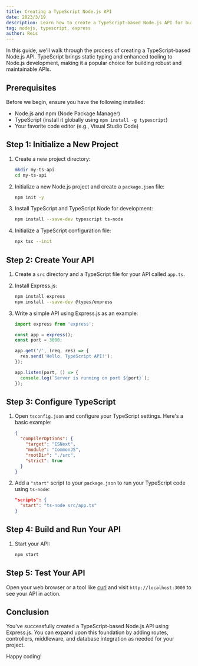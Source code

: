 ```yaml
---
title: Creating a TypeScript Node.js API
date: 2023/3/19
description: Learn how to create a TypeScript-based Node.js API for building robust and maintainable web services.
tag: nodejs, typescript, express
author: Reis
---
```


In this guide, we'll walk through the process of creating a TypeScript-based Node.js API. TypeScript brings static typing and enhanced tooling to Node.js development, making it a popular choice for building robust and maintainable APIs.

## Prerequisites

Before we begin, ensure you have the following installed:

- Node.js and npm (Node Package Manager)
- TypeScript (install it globally using `npm install -g typescript`)
- Your favorite code editor (e.g., Visual Studio Code)

## Step 1: Initialize a New Project

1. Create a new project directory:

   ```bash
   mkdir my-ts-api
   cd my-ts-api
   ```

2. Initialize a new Node.js project and create a `package.json` file:

   ```bash
   npm init -y
   ```

3. Install TypeScript and TypeScript Node for development:

   ```bash
   npm install --save-dev typescript ts-node
   ```

4. Initialize a TypeScript configuration file:

   ```bash
   npx tsc --init
   ```

## Step 2: Create Your API

1. Create a `src` directory and a TypeScript file for your API called `app.ts`.

2. Install Express.js:

   ```bash
   npm install express
   npm install --save-dev @types/express
   ```

3. Write a simple API using Express.js as an example:

   ```typescript
   import express from 'express';

   const app = express();
   const port = 3000;

   app.get('/', (req, res) => {
     res.send('Hello, TypeScript API!');
   });

   app.listen(port, () => {
     console.log(`Server is running on port ${port}`);
   });
   ```

## Step 3: Configure TypeScript

1. Open `tsconfig.json` and configure your TypeScript settings. Here's a basic example:

   ```json
   {
     "compilerOptions": {
       "target": "ESNext",
       "module": "CommonJS",
       "rootDir": "./src",
       "strict": true
     }
   }
   ```

2. Add a `"start"` script to your `package.json` to run your TypeScript code using `ts-node`:

   ```json
   "scripts": {
     "start": "ts-node src/app.ts"
   }
   ```

## Step 4: Build and Run Your API

1. Start your API:

   ```bash
   npm start
   ```

## Step 5: Test Your API

Open your web browser or a tool like [curl](https://curl.se/) and visit `http://localhost:3000` to see your API in action.

## Conclusion

You've successfully created a TypeScript-based Node.js API using Express.js. You can expand upon this foundation by adding routes, controllers, middleware, and database integration as needed for your project.

Happy coding!
